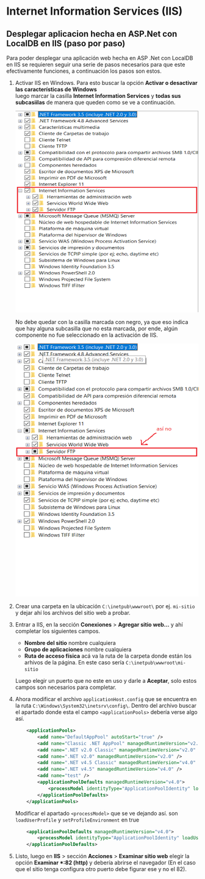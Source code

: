 # Internet Information Services (IIS)

## Desplegar aplicacion hecha en ASP.Net con LocalDB en IIS (paso por paso)

Para poder desplegar una aplicación web hecha en ASP .Net con LocalDB en IIS se requieren
seguir una serie de pasos necesarios para que este efectivamente funciones, a continuación
los pasos son estos.

  1. Activar IIS en Windows. Para esto buscar la opción **Activar o desactivar las 
    características de Windows**  
    luego marcar la casilla **Internet Information Services** y **todas sus subcasiilas** de
    manera que queden como se ve a continuación.

      <p align="center">
        <img src="iis_1.png" width="669px" height="527px">
      </p>

      No debe quedar con la casilla marcada con negro, ya que eso indica que hay alguna subcasilla
      que no esta marcada, por ende, algún componente no fue seleccionado en la activación de IIS.

      <p align="center">
          <img src="iis_2.png" width="600px" height="662px">
      </p>
  
  2. Crear una carpeta en la ubicación `C:\inetpub\wwwroot\` por ej. `mi-sitio` y dejar 
    ahí los archivos del sitio web a probar.

  3. Entrar a IIS, en la sección **Conexiones** > **Agregar sitio web...** y ahí completar 
    los siguientes campos.

        - **Nombre del sitio** nombre cualquiera
        - **Grupo de aplicaciones** nombre cualquiera
        - **Ruta de acceso física** acá va la ruta de la carpeta donde están los arhivos de la
          página. En este caso sería `C:\inetpub\wwwroot\mi-sitio`

  
        Luego elegir un puerto que no este en uso y darle a **Aceptar**, solo estos campos son 
        necesarios para completar.

   4. Ahora modificar el archivo `applicationHost.config` que se encuentra en la ruta
        `C:\Windows\System32\inetsrv\config\`. Dentro del archivo buscar el apartado donde esta
        el campo `<applicationPools>` debería verse algo así.

        ```xml
            <applicationPools>
                <add name="DefaultAppPool" autoStart="true" />
                <add name="Classic .NET AppPool" managedRuntimeVersion="v2.0" managedPipelineMode="Classic" />
                <add name=".NET v2.0 Classic" managedRuntimeVersion="v2.0" managedPipelineMode="Classic" />
                <add name=".NET v2.0" managedRuntimeVersion="v2.0" />
                <add name=".NET v4.5 Classic" managedRuntimeVersion="v4.0" managedPipelineMode="Classic" />
                <add name=".NET v4.5" managedRuntimeVersion="v4.0" />
                <add name="test" />
                <applicationPoolDefaults managedRuntimeVersion="v4.0">
                    <processModel identityType="ApplicationPoolIdentity" loadUserProfile="true" setProfileEnvironment="false" />
                </applicationPoolDefaults>
            </applicationPools>
        ```

        Modificar el apartado `<processModel>` que se ve dejando así. son `loadUserProfile`
        y `setProfileEnvironment` en true


        ```xml
            <applicationPoolDefaults managedRuntimeVersion="v4.0">
                <processModel identityType="ApplicationPoolIdentity" loadUserProfile="true" setProfileEnvironment="true" />
            </applicationPoolDefaults>
        ```
    
   5. Listo, luego en **IIS** > sección **Acciones** > **Examinar sitio web** elegir la 
        opción **Examinar \*:82 (http)** y debería abrirse el navegador (En el caso que el
        sitio tenga configura otro puerto debe figurar ese y no el 82).

